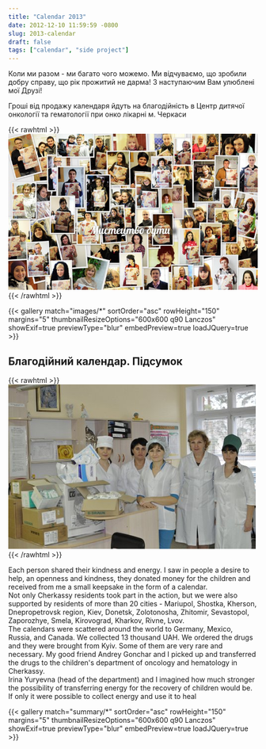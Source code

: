 ```yaml
---
title: "Calendar 2013"
date: 2012-12-10 11:59:59 -0800
slug: 2013-calendar
draft: false
tags: ["calendar", "side project"]
---
```


Коли ми разом - ми багато чого можемо. Ми відчуваємо, що зробили добру справу, що рік прожитий не дарма! З наступаючим Вам улюблені мої Друзі!  

Гроші від продажу календаря йдуть на благодійність в Центр дитячої онкології та гематології при онко лікарні м. Черкаси

{{< rawhtml >}}
<picture class="w-full">
    <source type="image/avif" srcset="volonteers.avif">
    <source type="image/webp" srcset="volonteers.webp">
    <img class="float-left pr-5 pb-5" alt="Volonteers that help and bought calendar 2013" src="volonteers.jpg">
</picture>
{{< /rawhtml >}}

{{< gallery match="images/*" sortOrder="asc" rowHeight="150" margins="5" thumbnailResizeOptions="600x600 q90 Lanczos" showExif=true previewType="blur" embedPreview=true loadJQuery=true >}}

## Благодійний календар. Підсумок

{{< rawhtml >}}
<picture class="w-full">
    <source type="image/avif" srcset="2013-02-05-oncobolnica.avif">
    <source type="image/webp" srcset="2013-02-05-oncobolnica.webp">
    <img class="float-left pr-5 pb-5" alt="Onko branch, doctor's team" src="2013-02-05-oncobolnica.jpg">
</picture>
{{< /rawhtml >}}

Each person shared their kindness and energy. I saw in people a desire to help, an openness and kindness, they donated money for the children and received from me a small keepsake in the form of a calendar.  
Not only Cherkassy residents took part in the action, but we were also supported by residents of more than 20 cities - Mariupol, Shostka, Kherson, Dnepropetrovsk region, Kiev, Donetsk, Zolotonosha, Zhitomir, Sevastopol, Zaporozhye, Smela, Kirovograd, Kharkov, Rivne, Lvov.  
The calendars were scattered around the world to Germany, Mexico, Russia, and Canada.
We collected 13 thousand UAH. We ordered the drugs and they were brought from Kyiv. Some of them are very rare and necessary. My good friend Andrey Gonchar and I picked up and transferred the drugs to the children's department of oncology and hematology in Cherkassy.  
Irina Yuryevna (head of the department) and I imagined how much stronger the possibility of transferring energy for the recovery of children would be. If only it were possible to collect energy and use it to heal


{{< gallery match="summary/*" sortOrder="asc" rowHeight="150" margins="5" thumbnailResizeOptions="600x600 q90 Lanczos" showExif=true previewType="blur" embedPreview=true loadJQuery=true >}}
